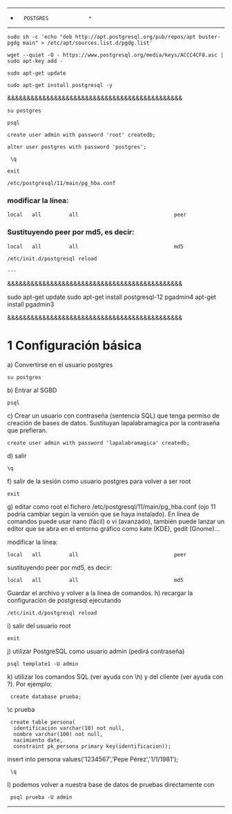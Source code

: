 ********************
*       POSTGRES             *
*********************

```
sudo sh -c 'echo "deb http://apt.postgresql.org/pub/repos/apt buster-pgdg main" > /etc/apt/sources.list.d/pgdg.list'

wget --quiet -O - https://www.postgresql.org/media/keys/ACCC4CF8.asc | sudo apt-key add -

sudo apt-get update

sudo apt-get install postgresql -y

```

&&&&&&&&&&&&&&&&&&&&&&&&&&&&&&&&&&&&&&&&&&&&&

```
su postgres
```
```
psql
```
```
create user admin with password 'root' createdb;
```
```
alter user postgres with password 'postgres';
```
```
 \q
```
```
exit
```
```
/etc/postgresql/11/main/pg_hba.conf
```

### modificar la línea:

```
local   all         all                               peer
```


### Sustituyendo peer por md5, es decir:

```
local   all         all                               md5
```
```
/etc/init.d/postgresql reload

---
```
&&&&&&&&&&&&&&&&&&&&&&&&&&&&&&&&&&&&&&&&&&&&&


sudo apt-get update
sudo apt-get install postgresql-12 pgadmin4
apt-get install pgadmin3


&&&&&&&&&&&&&&&&&&&&&&&&&&&&&&&&&&&&&&&&&&&&&



# 1 Configuración básica


a) Convertirse en el usuario postgres
```
su postgres
```              
b) Entrar al SGBD
```                
psql 

```                

c) Crear un usuario con contraseña (sentencia SQL) que tenga permiso de creación de bases de datos. Sustituyan lapalabramagica por la contraseña que prefieran.
```                       
create user admin with password 'lapalabramagica' createdb;
```
d) salir
 ```               
\q
```
f) salir de la sesión como usuario postgres para volver a ser root
```                 
exit 
```                 
g) editar como root el fichero /etc/postgresql/11/main/pg_hba.conf (ojo 11 podría cambiar según la versión que se haya instalado). En línea de comandos puede usar nano (fácil) o vi (avanzado), también puede lanzar un editor que se abra en el entorno gráfico como kate (KDE), gedit (Gnome)...

modificar la línea:
```
local   all         all                               peer
```
sustituyendo peer por md5, es decir:
```
local   all         all                               md5
```
Guardar el archivo y volver a la línea de comandos.
h) recargar la configuración de postgresql ejecutando
```
/etc/init.d/postgresql reload
```
i) salir del usuario root
```                 
exit
```
j) utilizar PostgreSQL como usuario admin (pedirá contraseña)
```
psql template1 -U admin
```
k) utilizar los comandos SQL (ver ayuda con \h) y del cliente (ver ayuda con \?). Por ejemplo:
```
 create database prueba;
```
 \c prueba
```
 create table persona(
  identificacion varchar(10) not null,
  nombre varchar(100) not null,
  nacimiento date,
  constraint pk_persona primary key(identificacion));
```
 insert into persona values('1234567','Pepe Pérez','1/1/1981');
```
 \q
 ```
l) podemos volver a nuestra base de datos de pruebas directamente con
```
 psql prueba -U admin
```
***********************
